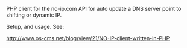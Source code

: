 PHP client for the no-ip.com API for auto update a DNS server point to shifting or dynamic IP.

Setup, and usage. See: 

http://www.os-cms.net/blog/view/21/NO-IP-client-written-in-PHP
